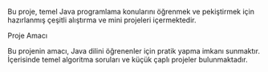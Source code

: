 Bu proje, temel Java programlama konularını öğrenmek ve pekiştirmek için hazırlanmış çeşitli alıştırma ve mini projeleri içermektedir.

Proje Amacı

Bu projenin amacı, Java dilini öğrenenler için pratik yapma imkanı sunmaktır. İçerisinde temel algoritma soruları ve küçük çaplı projeler bulunmaktadır.

